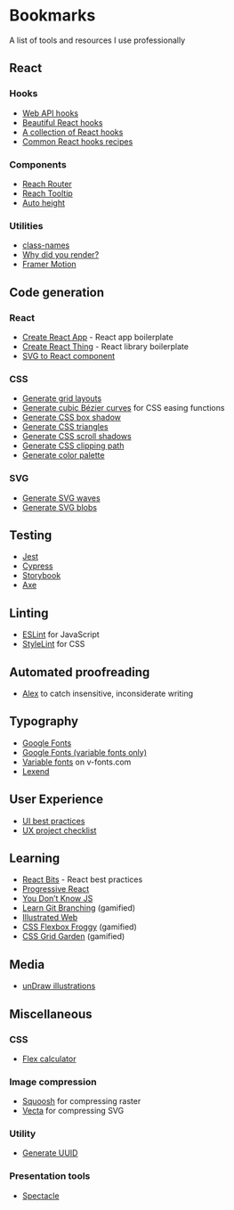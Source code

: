 # Bookmarks

A list of tools and resources I use professionally


## React

### Hooks

- [Web API hooks](https://github.com/kripod/react-hooks/tree/master/packages/web-api-hooks)
- [Beautiful React hooks](https://github.com/beautifulinteractions/beautiful-react-hooks)
- [A collection of React hooks](https://nikgraf.github.io/react-hooks/)
- [Common React hooks recipes](https://usehooks.com/)

### Components

- [Reach Router](https://reach.tech/router)
- [Reach Tooltip](https://reacttraining.com/reach-ui/tooltip/)
- [Auto height](https://www.npmjs.com/package/react-auto-height)

### Utilities

- [class-names](https://www.npmjs.com/package/classnames)
- [Why did you render?](https://github.com/welldone-software/why-did-you-render#readme)
- [Framer Motion](https://www.framer.com/motion/)


## Code generation

### React

- [Create React App](https://create-react-app.dev/docs/getting-started/) - React app boilerplate
- [Create React Thing](https://github.com/bence-toth/create-react-thing#readme) - React library boilerplate
- [SVG to React component](https://github.com/twilio-labs/svg-to-react)

### CSS

- [Generate grid layouts](https://grid.layoutit.com/)
- [Generate cubic Bézier curves](https://cubic-bezier.com/) for CSS easing functions
- [Generate CSS box shadow](https://brumm.af/shadows)
- [Generate CSS triangles](http://apps.eky.hk/css-triangle-generator/)
- [Generate CSS scroll shadows](https://css-scroll-shadows.now.sh/)
- [Generate CSS clipping path](https://bennettfeely.com/clippy/)
- [Generate color palette](https://www.colorbox.io/)

### SVG

- [Generate SVG waves](https://getwaves.io/)
- [Generate SVG blobs](https://www.blobmaker.app/)


## Testing

- [Jest](https://jestjs.io/)
- [Cypress](https://www.cypress.io/)
- [Storybook](https://storybook.js.org/)
- [Axe](https://github.com/dequelabs/axe-core)


## Linting

- [ESLint](https://eslint.org/) for JavaScript
- [StyleLint](https://stylelint.io/) for CSS


## Automated proofreading

- [Alex](https://github.com/get-alex/alex#readme) to catch insensitive, inconsiderate writing


## Typography

- [Google Fonts](https://fonts.google.com/)
- [Google Fonts (variable fonts only)](https://fonts.google.com/?vfonly)
- [Variable fonts](https://v-fonts.com/) on v-fonts.com
- [Lexend](https://www.lexend.com/)


## User Experience

- [UI best practices](https://goodui.org/)
- [UX project checklist](https://uxchecklist.github.io/)


## Learning

- [React Bits](https://vasanthk.gitbooks.io/react-bits/) - React best practices
- [Progressive React](https://houssein.me/progressive-react)
- [You Don’t Know JS](https://github.com/getify/You-Dont-Know-JS/)
- [Learn Git Branching](https://learngitbranching.js.org/) (gamified)
- [Illustrated Web](https://illustrated.dev/)
- [CSS Flexbox Froggy](https://flexboxfroggy.com/) (gamified)
- [CSS Grid Garden](https://cssgridgarden.com/) (gamified)


## Media

- [unDraw illustrations](https://undraw.co/illustrations)


## Miscellaneous

### CSS

- [Flex calculator](https://www.flexulator.com/)

### Image compression

- [Squoosh](https://squoosh.app/) for compressing raster
- [Vecta](https://vecta.io/nano) for compressing SVG

### Utility

- [Generate UUID](https://github.com/uuidjs/uuid)

### Presentation tools

- [Spectacle](https://formidable.com/open-source/spectacle/)
